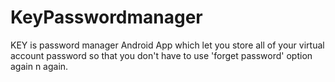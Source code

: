 # KeyPasswordmanager
KEY is password manager Android App which let you store all of your virtual account password so that you don't have to use 'forget password' option again n again.
